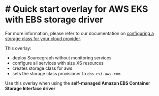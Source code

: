 # # Quick start overlay for AWS EKS with EBS storage driver

For more information, please refer to our documentation on [configuring a storage class for your cloud provider](https://docs.sourcegraph.com/admin/deploy/kubernetes/configure#configure-a-storage-class).

This overlay:

- deploy Sourcegraph without monitoring services
- configure all services with size XS resources
- creates storage class for aws
- sets the storage class provisioner to `ebs.csi.aws.com`.

Use this overlay when using the **self-managed Amazon EBS Container Storage Interface driver**

